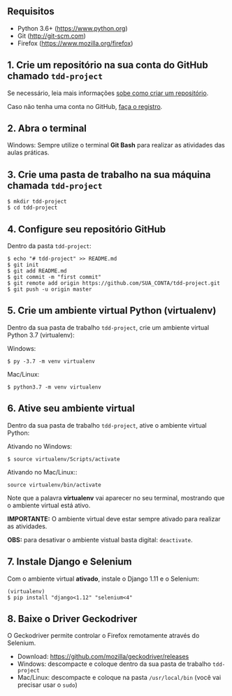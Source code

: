 ## Requisitos
- Python 3.6+ (https://www.python.org)
- Git (http://git-scm.com)
- Firefox (https://www.mozilla.org/firefox)


## 1. Crie um repositório na sua conta do GitHub chamado ``tdd-project``

Se necessário, leia mais informações [sobe como criar um repositório](https://help.github.com/pt/github/getting-started-with-github/create-a-repo).

Caso não tenha uma conta no GitHub, [faça o registro](https://help.github.com/pt/github/getting-started-with-github/signing-up-for-github).

## 2. Abra o terminal

Windows: Sempre utilize o terminal **Git Bash** para realizar as atividades das aulas práticas.

## 3. Crie uma pasta de trabalho na sua máquina chamada ``tdd-project``

```ShellSession
$ mkdir tdd-project
$ cd tdd-project
```

## 4. Configure seu repositório GitHub

Dentro da pasta `tdd-project`:

```ShellSession
$ echo "# tdd-project" >> README.md
$ git init
$ git add README.md
$ git commit -m "first commit"
$ git remote add origin https://github.com/SUA_CONTA/tdd-project.git
$ git push -u origin master
```

## 5. Crie um ambiente virtual Python (virtualenv)

Dentro da sua pasta de trabalho `tdd-project`, crie um ambiente virtual Python 3.7 (virtualenv):

Windows:
```
$ py -3.7 -m venv virtualenv
```

Mac/Linux:
```
$ python3.7 -m venv virtualenv
```

## 6. Ative seu ambiente virtual

Dentro da sua pasta de trabalho `tdd-project`, ative o ambiente virtual Python:

Ativando no Windows:

```ShellSession
$ source virtualenv/Scripts/activate
```

Ativando no Mac/Linux::

```ShellSession
source virtualenv/bin/activate
```

Note que a palavra **virtualenv** vai aparecer no seu terminal, mostrando que o ambiente virtual está ativo.

**IMPORTANTE:** O ambiente virtual deve estar sempre ativado para realizar as atividades.

**OBS:** para desativar o ambiente vistual basta digital: `deactivate`.


## 7. Instale Django e Selenium

Com o ambiente virtual **ativado**, instale o Django 1.11 e o Selenium:

```
(virtualenv)
$ pip install "django<1.12" "selenium<4"
```

## 8. Baixe o Driver Geckodriver

O Geckodriver permite controlar o Firefox remotamente através do Selenium.

- Download: https://github.com/mozilla/geckodriver/releases
- Windows: descompacte e coloque dentro da sua pasta de trabalho `tdd-project`
- Mac/Linux: descompacte e coloque na pasta `/usr/local/bin` (você vai precisar usar o `sudo`) 

